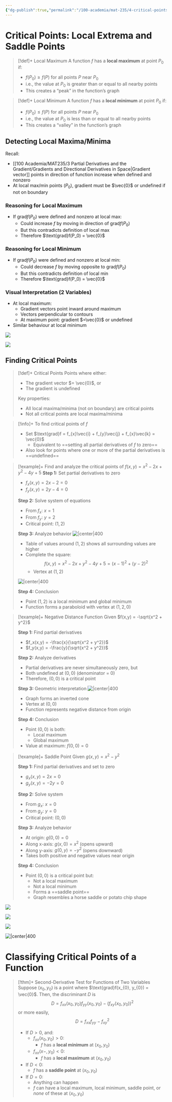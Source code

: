 ```yaml
---
{"dg-publish":true,"permalink":"/100-academia/mat-235/4-critical-points-and-optimization/critical-points-local-extrema-and-saddle-points/","tags":["lecture","note","stats","university"],"created":"2024-11-18T23:56:04.253-05:00","updated":"2024-11-29T22:26:05.355-05:00"}
---
```



# Critical Points: Local Extrema and Saddle Points

> [!def]+ Local Maximum
> A function $f$ has a **local maximum** at point $P_0$ if:
>
> - $f(P_0) \geq f(P)$ for all points $P$ near $P_0$
> - i.e., the value at $P_0$ is greater than or equal to all nearby points
> - This creates a “peak” in the function’s graph

> [!def]+ Local Minimum
> A function $f$ has a **local minimum** at point $P_0$ if:
>
> - $f(P_0) \leq f(P)$ for all points $P$ near $P_0$
> - i.e., the value at $P_0$ is less than or equal to all nearby points
> - This creates a “valley” in the function’s graph

## Detecting Local Maxima/Minima

Recall:

- [[100 Academia/MAT235/3 Partial Derivatives and the Gradient/Gradients and Directional Derivatives in Space\|Gradient vector]] points in direction of function increase when defined and nonzero
- At local max/min points ($P_0$), gradient must be $\vec{0}$ or undefined if not on boundary

### Reasoning for Local Maximum

- If $\text{grad}f(P_0)$ were defined and nonzero at local max:
    - Could increase $f$ by moving in direction of $\text{grad}f(P_0)$
    - But this contradicts definition of local max
    - Therefore $\text{grad}f(P_0) = \vec{0}$

### Reasoning for Local Minimum

- If $\text{grad}f(P_0)$ were defined and nonzero at local min:
    - Could decrease $f$ by moving opposite to $\text{grad}f(P_0)$
    - But this contradicts definition of local min
    - Therefore $\text{grad}f(P_0) = \vec{0}$

### Visual Interpretation (2 Variables)

- At local maximum:
    - Gradient vectors point inward around maximum
    - Vectors perpendicular to contours
    - At maximum point: gradient $=\vec{0}$ or undefined
- Similar behaviour at local minimum

![](https://i.imgur.com/b5HnXEK.png)

![](https://i.imgur.com/IO70OwQ.png)

## Finding Critical Points

> [!def]+ Critical Points
> Points where either:
>
> - The gradient vector $= \vec{0}$, or
> - The gradient is undefined
>
> Key properties:
>
> - All local maxima/minima (not on boundary) are critical points
> - Not all critical points are local maxima/minima

> [!info]+ To find critical points of $f$
>
> - Set $\text{grad}f = f_{x}\vec{i} + f_{y}\vec{j} + f_{x}\vec{k} = \vec{0}$
>     - Equivalent to ==setting all partial derivatives of $f$ to zero==
> - Also look for points where one or more of the partial derivatives is ==undefined==

> [!example]+ Find and analyze the critical points of $f(x,y) = x^2 - 2x + y^2 - 4y + 5$
> **Step 1:** Set partial derivatives to zero
>
> - $f_x(x,y) = 2x - 2 = 0$
> - $f_y(x,y) = 2y - 4 = 0$
>
> **Step 2:** Solve system of equations
>
> - From $f_x$: $x = 1$
> - From $f_y$: $y = 2$
> - Critical point: $(1,2)$
>
> **Step 3:** Analyze behavior
> ![|center|400](https://i.imgur.com/9J6pohY.png)
>
> - Table of values around $(1,2)$ shows all surrounding values are higher
> - Complete the square: $$f(x,y) = x^2 - 2x + y^2 - 4y + 5 = (x-1)^2 + (y-2)^2$$
>     - Vertex at $(1, 2)$
>
> ![|center|400](https://i.imgur.com/DKN2PhZ.png)
>
> **Step 4:** Conclusion
>
> - Point $(1,2)$ is a local minimum and global minimum
> - Function forms a paraboloid with vertex at $(1,2,0)$

> [!example]+ Negative Distance Function
> Given $f(x,y) = -\sqrt{x^2 + y^2}$
>
> **Step 1:** Find partial derivatives
>
> - $f_x(x,y) = -\frac{x}{\sqrt{x^2 + y^2}}$
> - $f_y(x,y) = -\frac{y}{\sqrt{x^2 + y^2}}$
>
> **Step 2:** Analyze derivatives
>
> - Partial derivatives are never simultaneously zero, but
> - Both undefined at $(0,0)$ (denominator = 0)
> - Therefore, $(0,0)$ is a critical point
>
> **Step 3:** Geometric interpretation
> ![|center|400](https://i.imgur.com/QqJaUE8.png)
>
> - Graph forms an inverted cone
> - Vertex at $(0,0)$
> - Function represents negative distance from origin
>
> **Step 4:** Conclusion
>
> - Point $(0,0)$ is both:
>     - Local maximum
>     - Global maximum
> - Value at maximum: $f(0,0) = 0$

> [!example]+ Saddle Point
> Given $g(x,y) = x^2 - y^2$
>
> **Step 1:** Find partial derivatives and set to zero
>
> - $g_x(x,y) = 2x = 0$
> - $g_y(x,y) = -2y = 0$
>
> **Step 2:** Solve system
>
> - From $g_x$: $x = 0$
> - From $g_y$: $y = 0$
> - Critical point: $(0,0)$
>
> **Step 3:** Analyze behavior
>
> - At origin: $g(0,0) = 0$
> - Along x-axis: $g(x,0) = x^2$ (opens upward)
> - Along y-axis: $g(0,y) = -y^2$ (opens downward)
> - Takes both positive and negative values near origin
>
> **Step 4:** Conclusion
>
> - Point $(0,0)$ is a critical point but:
>     - Not a local maximum
>     - Not a local minimum
>     - Forms a ==saddle point==
>     - Graph resembles a horse saddle or potato chip shape

![](https://i.imgur.com/iM4K6tC.png)

![](https://i.imgur.com/jxluZYA.png)

![](https://i.imgur.com/xqbopsH.png)

![|center|400](https://i.imgur.com/o29xR0z.png)

# Classifying Critical Points of a Function

> [!thm]+ Second-Derivative Test for Functions of Two Variables
> Suppose $(x_{0},y_{0})$ is a point where $\text{grad}f(x_{0}, y_{0}) = \vec{0}$.
> Then, the discriminant $D$ is
> $$
> D=f_{xx}(x_{0}, y_{0}) f_{yy}(x_{0}, y_{0}) - \left( f_{xy}(x_{0}, y_{0}) \right) ^{2}
> $$
> or more easily,
> $$D = f_{xx}f_{yy} - f_{xy}^{2}$$
>
> - If $D > 0$, and:
>     - $f_{xx}(x_{0}, y_{0}) > 0$:
>         - $f$ has a **local minimum** at $(x_{0}, y_{0})$
>     - $f_{xx}(x-, y_{0}) < 0$:
>         - $f$ has a **local maximum** at $(x_{0}, y_{0})$
> - If $D < 0$:
>     - $f$ has a **saddle point** at $(x_{0}, y_{0})$
> - If $D = 0$:
>     - Anything can happen
>     - $f$ can have a local maximum, local minimum, saddle point, or *none* of these at $(x_{0}, y_{0})$
